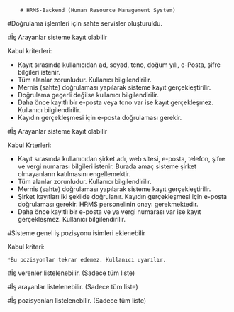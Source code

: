         # HRMS-Backend (Human Resource Management System)

#Doğrulama işlemleri için sahte servisler oluşturuldu.

#İş Arayanlar sisteme kayıt olabilir

 Kabul kriterleri:

  * Kayıt sırasında kullanıcıdan ad, soyad, tcno, doğum yılı, e-Posta, şifre bilgileri istenir.
  * Tüm alanlar zorunludur. Kullanıcı bilgilendirilir.
  * Mernis (sahte) doğrulaması yapılarak sisteme kayıt gerçekleştirilir.
  * Doğrulama geçerli değilse kullanıcı bilgilendirilir.
  * Daha önce kayıtlı bir e-posta veya tcno var ise kayıt gerçekleşmez. Kullanıcı bilgilendirilir.
  * Kayıdın gerçekleşmesi için e-posta doğrulaması gerekir.

#İş Arayanlar sisteme kayıt olabilir

  Kabul Krterleri:
  
   * Kayıt sırasında kullanıcıdan şirket adı, web sitesi, e-posta, telefon, şifre ve vergi numarası bilgileri istenir.
    Burada amaç sisteme şirket olmayanların katılmasını engellemektir.
   * Tüm alanlar zorunludur. Kullanıcı bilgilendirilir.
   * Mernis (sahte) doğrulaması yapılarak sisteme kayıt gerçekleştirilir.
   * Şirket kayıtları iki şekilde doğrulanır. Kayıdın gerçekleşmesi için e-posta doğrulaması gerekir. HRMS personelinin onayı gerekmektedir.
   * Daha önce kayıtlı bir e-posta ve ya vergi numarası var ise kayıt gerçekleşmez. Kullanıcı bilgilendirilir.
   
#Sisteme genel iş pozisyonu isimleri eklenebilir

  Kabul kriteri:
  
    *Bu pozisyonlar tekrar edemez. Kullanıcı uyarılır.
 
#İş verenler listelenebilir. (Sadece tüm liste)

#İş arayanlar listelenebilir. (Sadece tüm liste)

#İş pozisyonları listelenebilir. (Sadece tüm liste)

